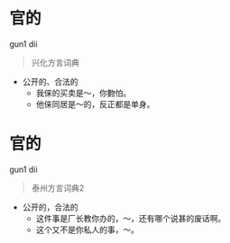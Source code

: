 # 官的
gun1 dii
> 兴化方言词典
- 公开的、合法的
  - 我俫的买卖是～，你覅怕。
  - 他俫同居是～的，反正都是单身。


# 官的
gun1 dii
> 泰州方言词典2
- 公开的，合法的
  - 这件事是厂长教你办的，～，还有哪个说甚的废话啊。
  - 这个又不是你私人的事，～。